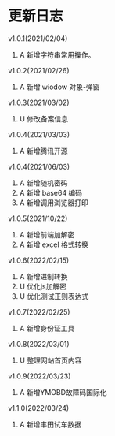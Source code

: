 # 更新日志

v1.0.1(2021/02/04)
1. A 新增字符串常用操作。

v1.0.2(2021/02/26)
1. A 新增 wiodow 对象-弹窗

v1.0.3(2021/03/02)
1. U 修改备案信息

v1.0.4(2021/03/03)
1. A 新增腾讯开源

v1.0.4(2021/06/03)
1. A 新增随机密码
2. A 新增 base64 编码
3. A 新增调用浏览器打印

v1.0.5(2021/10/22)
1. A 新增前端加解密
2. A 新增 excel 格式转换

v1.0.6(2022/02/15)
1. A 新增进制转换
2. U 优化js加解密
3. U 优化测试正则表达式

v1.0.7(2022/02/25)
1. A 新增身份证工具

v1.0.8(2022/03/01)
1. U 整理网站首页内容

v1.0.9(2022/03/23)
1. A 新增YMOBD故障码国际化

v1.1.0(2022/03/24)
1. A 新增丰田试车数据